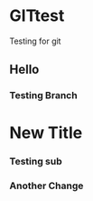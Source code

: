 # GITtest
Testing for git

## Hello

### Testing Branch

# New Title


### Testing sub

### Another Change
